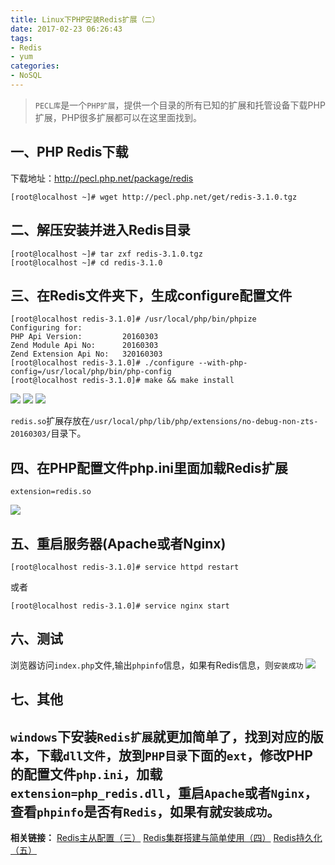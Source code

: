 ```yaml
---
title: Linux下PHP安装Redis扩展（二）
date: 2017-02-23 06:26:43
tags:
- Redis
- yum
categories:
- NoSQL
---
```

> `PECL库`是一个`PHP扩展`，提供一个目录的所有已知的扩展和托管设备下载PHP扩展，PHP很多扩展都可以在这里面找到。

一、PHP Redis下载
----------------
下载地址：http://pecl.php.net/package/redis 

```
[root@localhost ~]# wget http://pecl.php.net/get/redis-3.1.0.tgz
```

二、解压安装并进入Redis目录
----------------
```
[root@localhost ~]# tar zxf redis-3.1.0.tgz 
[root@localhost ~]# cd redis-3.1.0

``` 
三、在Redis文件夹下，生成configure配置文件
----------------
```
[root@localhost redis-3.1.0]# /usr/local/php/bin/phpize
Configuring for:
PHP Api Version:         20160303
Zend Module Api No:      20160303
Zend Extension Api No:   320160303
[root@localhost redis-3.1.0]# ./configure --with-php-config=/usr/local/php/bin/php-config
[root@localhost redis-3.1.0]# make && make install

```
![][1]
![][2]
![][3]

`redis.so`扩展存放在`/usr/local/php/lib/php/extensions/no-debug-non-zts-20160303/`目录下。

四、在PHP配置文件php.ini里面加载Redis扩展 
----------------
```
extension=redis.so
```
![][4]

五、重启服务器(Apache或者Nginx)
----------------

```
[root@localhost redis-3.1.0]# service httpd restart
```

或者

```
[root@localhost redis-3.1.0]# service nginx start
```
六、测试
----------------
浏览器访问`index.php`文件,输出`phpinfo`信息，如果有Redis信息，则`安装成功`
![][5]

七、其他
----------------
`windows`下安装`Redis扩展`就更加简单了，找到对应的版本，下载`dll文件`，放到`PHP目录`下面的`ext`，修改PHP的配置文件`php.ini`，加载`extension=php_redis.dll`，重启`Apache`或者`Nginx`，查看`phpinfo`是否有`Redis`，如果有就`安装成功`。
----------
**相关链接：**
[Redis主从配置（三）][6]
[Redis集群搭建与简单使用（四）][7]
[Redis持久化（五）][8]


  [1]: https://ned.oss-cn-beijing.aliyuncs.com/1_articlex.png
  [2]: https://ned.oss-cn-beijing.aliyuncs.com/2_articlex.png
  [3]: https://ned.oss-cn-beijing.aliyuncs.com/3_articlex.png
  [4]: https://ned.oss-cn-beijing.aliyuncs.com/4_articlex.png
  [5]: https://ned.oss-cn-beijing.aliyuncs.com/5_articlex.png
  [6]: https://segmentfault.com/a/1190000008469182
  [7]: https://segmentfault.com/a/1190000008448919
  [8]: https://segmentfault.com/a/1190000008639459